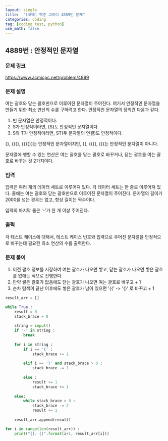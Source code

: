 ```yaml
---
layout: single
title:  "[코테] 백준 그리디 4889번 문제"
categories: Coding
tag: [coding test, python]
use_math: false
---
```


## 4889번 : 안정적인 문자열
### 문제 링크
<https://www.acmicpc.net/problem/4889>

### 문제 설명
여는 괄호와 닫는 괄호만으로 이루어진 문자열이 주어진다. 여기서 안정적인 문자열을 만들기 위한 최소 연산의 수를 구하려고 한다. 안정적인 문자열의 정의란 다음과 같다.

1. 빈 문자열은 안정적이다.
2. S가 안정적이라면, {S}도 안정적인 문자열이다.
3. S와 T가 안정적이라면, ST(두 문자열의 연결)도 안정적이다.

{}, {}{}, {{}{}}는 안정적인 문자열이지만, }{, {{}{, {}{는 안정적인 문자열이 아니다.

문자열에 행할 수 있는 연산은 여는 괄호를 닫는 괄호로 바꾸거나, 닫는 괄호를 여는 괄호로 바꾸는 것 2가지이다.

### 입력
입력은 여러 개의 데이터 세트로 이루어져 있다. 각 데이터 세트는 한 줄로 이루어져 있다. 줄에는 여는 괄호와 닫는 괄호만으로 이루어진 문자열이 주어진다. 문자열의 길이가 2000을 넘는 경우는 없고, 항상 길이는 짝수이다.

입력의 마지막 줄은 '-'가 한 개 이상 주어진다.

### 출력
각 테스트 케이스에 대해서, 테스트 케이스 번호와 입력으로 주어진 문자열을 안정적으로 바꾸는데 필요한 최소 연산의 수를 출력한다.

### 문제 풀이
1. 이전 괄호 정보를 저장하여 여는 괄호가 나오면 쌓고, 닫는 괄호가 나오면 쌓은 괄호를 없애는 식으로 진행한다.
2. 만약 쌓은 괄호가 없음에도 닫는 괄호가 나오면 여는 괄호로 바꾸고 + 1
3. 순차 탐색이 끝난 이후에도 쌓은 괄호가 남아 있으면 '{{' -> '{}' 로 바꾸고 + 1


```python
result_arr = []

while True :
    result = 0    
    stack_brace = 0
    
    string = input()
    if '-' in string :
        break
    
    for i in string :
        if i == '{' :
            stack_brace += 1
        
        elif i == '}' and stack_brace > 0 :
            stack_brace -= 1
        
        else :
            result += 1
            stack_brace += 1
    
    else: 
        while stack_brace > 0 :
            stack_brace -= 2
            result += 1
            
    result_arr.append(result)

for i in range(len(result_arr)) :
    print("{}. {}".format(i+1, result_arr[i]))
```
